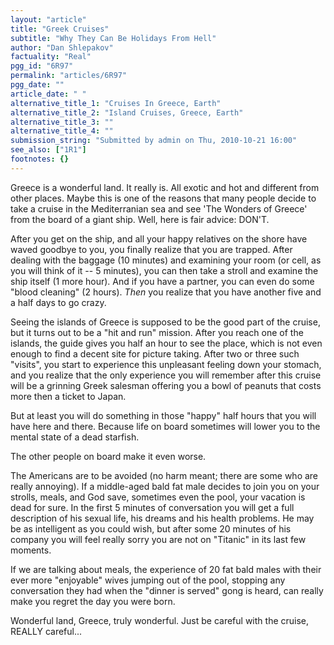 ```yaml
---
layout: "article"
title: "Greek Cruises"
subtitle: "Why They Can Be Holidays From Hell"
author: "Dan Shlepakov"
factuality: "Real"
pgg_id: "6R97"
permalink: "articles/6R97"
pgg_date: ""
article_date: " "
alternative_title_1: "Cruises In Greece, Earth"
alternative_title_2: "Island Cruises, Greece, Earth"
alternative_title_3: ""
alternative_title_4: ""
submission_string: "Submitted by admin on Thu, 2010-10-21 16:00"
see_also: ["1R1"]
footnotes: {}
---
```

<div>
<p>Greece is a wonderful land. It really is. All exotic and hot and different from other places. Maybe this is one of the reasons that many people decide to take a cruise in the Mediterranian sea and see 'The Wonders of Greece' from the board of a giant ship. Well, here is fair advice: DON'T.</p>
<p>After you get on the ship, and all your happy relatives on the shore have waved goodbye to you, you finally realize that you are trapped. After dealing with the baggage (10 minutes) and examining your room (or cell, as you will think of it -- 5 minutes), you can then take a stroll and examine the ship itself (1 more hour). And if you have a partner, you can even do some "blood cleaning" (2 hours). <em>Then</em> you realize that you have another five and a half days to go crazy.</p>
<p>Seeing the islands of Greece is supposed to be the good part of the cruise, but it turns out to be a "hit and run" mission. After you reach one of the islands, the guide gives you half an hour to see the place, which is not even enough to find a decent site for picture taking. After two or three such "visits", you start to experience this unpleasant feeling down your stomach, and you realize that the only experience you will remember after this cruise will be a grinning Greek salesman offering you a bowl of peanuts that costs more then a ticket to Japan.</p>
<p>But at least you will do something in those "happy" half hours that you will have here and there. Because life on board sometimes will lower you to the mental state of a dead starfish.</p>
<p>The other people on board make it even worse.</p>
<p>The Americans are to be avoided (no harm meant; there are some who are really annoying). If a middle-aged bald fat male decides to join you on your strolls, meals, and God save, sometimes even the pool, your vacation is dead for sure. In the first 5 minutes of conversation you will get a full description of his sexual life, his dreams and his health problems. He may be as intelligent as you could wish, but after some 20 minutes of his company you will feel really sorry you are not on "Titanic" in its last few moments.</p>
<p>If we are talking about meals, the experience of 20 fat bald males with their ever more "enjoyable" wives jumping out of the pool, stopping any conversation they had when the "dinner is served" gong is heard, can really make you regret the day you were born.</p>
<p>Wonderful land, Greece, truly wonderful. Just be careful with the cruise, REALLY careful...</p>
</div>
